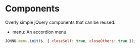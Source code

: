 Components
==========

Overly simple jQuery components that can be reused.


* menu: An accordion menu

```javascript
JONNU.menu.init($, { closeSelf: true, closeOthers: true });
```
